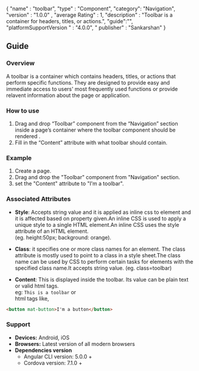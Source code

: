 {
  "name" : "toolbar",
  "type" : "Component",
  "category": "Navigation",
  "version" : "1.0.0" ,
  "average Rating" : 1,
  "description" : "Toolbar is a container for headers, titles, or actions.",
    "guide":"",
   "platformSupportVersion " : "4.0.0",
  " publisher" : "Sankarshan"
}


## Guide
### Overview
A toolbar is a container which contains headers, titles, or actions that perform specific functions. They are designed to provide easy and immediate access to users' most frequently used functions or provide relavent information about the page or application.

### How to use
1. Drag and drop “Toolbar” component from the “Navigation” section inside a page’s container where the toolbar component should be rendered .
2. Fill in the “Content” attribute with what toolbar should contain.


### Example
1. Create a page.
2. Drag and drop the "Toolbar" component from "Navigation" section.
3. set the "Content" attribute to "I'm a toolbar".

### Associated Attributes
- **Style**: Accepts string value and it is applied as inline css to element and it is affected based on property given.An inline CSS is used to apply a unique style to a single HTML element.An inline CSS uses the style attribute of an HTML element.  
(eg. height:50px; background: orange).

- **Class**: it specifies one or more class names for an element. The class attribute is mostly used to point to a class in a style sheet.The class name can be used by CSS to perform certain tasks for elements with the specified class name.It accepts string value. (eg. class=toolbar)

- **Content**: This is displayed inside the toolbar. Its value can be plain text or valid html tags.  
eg: 
```This is a toolbar```
or  
html tags like,  
```html
<button mat-button>I'm a button</button>
```

### Support
- **Devices:** Android, iOS
- **Browsers:**  Latest version of all modern browsers
- **Dependencies version** 
	- Angular CLI version: 5.0.0 + 
	- Cordova version: 7.1.0 +
